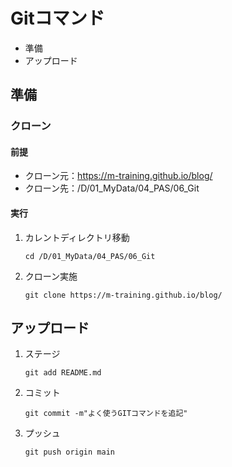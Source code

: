 
# Gitコマンド

* 準備
* アップロード

## 準備

### クローン

#### 前提

* クローン元：<https://m-training.github.io/blog/>
* クローン先：/D/01_MyData/04_PAS/06_Git

#### 実行

1. カレントディレクトリ移動

    ```git
    cd /D/01_MyData/04_PAS/06_Git
    ```

2. クローン実施

    ```git
    git clone https://m-training.github.io/blog/
    ```

## アップロード

1. ステージ

    ```git
    git add README.md
    ```

2. コミット

    ```git
    git commit -m"よく使うGITコマンドを追記"
    ```

3. プッシュ

    ```git
    git push origin main
    ```

